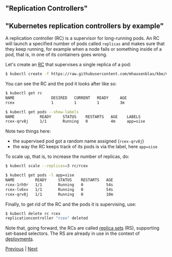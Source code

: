 ## "Replication Controllers"
## "Kubernetes replication controllers by example"

A replication controller (RC) is a supervisor for long-running pods.
An RC will launch a specified number of pods called `replicas` and makes
sure that they keep running, for example when a node fails or something
inside of a pod, that is, in one of its containers goes wrong.

Let's create an [RC](https://github.com/mhausenblas/kbe/blob/master/specs/rcs/rc.yaml)
that supervises a single replica of a pod:

```bash
$ kubectl create -f https://raw.githubusercontent.com/mhausenblas/kbe/master/specs/rcs/rc.yaml
```

You can see the RC and the pod it looks after like so:

```bash
$ kubectl get rc
NAME                DESIRED   CURRENT   READY     AGE
rcex                1         1         1         3m

$ kubectl get pods --show-labels
NAME           READY     STATUS    RESTARTS   AGE    LABELS
rcex-qrv8j     1/1       Running   0          4m     app=sise
```

Note two things here:

- the supervised pod got a random name assigned
(`rcex-qrv8j`)
- the way the RC keeps track of its pods is via the label, here `app=sise`

To scale up, that is, to increase the number of replicas, do:

```bash
$ kubectl scale --replicas=3 rc/rcex

$ kubectl get pods -l app=sise
NAME         READY     STATUS    RESTARTS   AGE
rcex-1rh9r   1/1       Running   0          54s
rcex-lv6xv   1/1       Running   0          54s
rcex-qrv8j   1/1       Running   0          10m

```

Finally, to get rid of the RC and the pods it is supervising, use:

```bash
$ kubectl delete rc rcex
replicationcontroller "rcex" deleted
```

Note that, going forward, the RCs are called [replica sets](https://kubernetes.io/docs/concepts/workloads/controllers/replicaset/) (RS), supporting set-based selectors. The RS are already in use in the context of [deployments](/deployments/).

[Previous](/page/k8s/page/labels) | [Next](/page/k8s/page/deployments)

